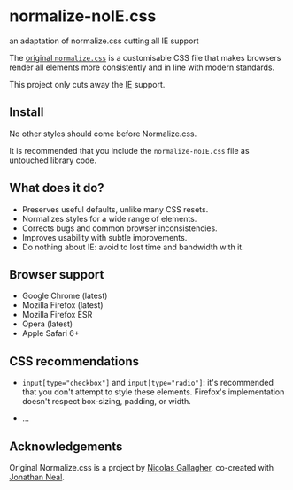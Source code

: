 # normalize-noIE.css
an adaptation of normalize.css cutting all IE support


The  [original `normalize.css`](https://github.com/necolas/normalize.css) is a customisable CSS file that makes browsers render all
elements more consistently and in line with modern standards.

This project only cuts away the [IE](https://en.wikipedia.org/wiki/Internet_Explorer) support.

## Install

No other styles should come before Normalize.css.

It is recommended that you include the `normalize-noIE.css` file as untouched library code.

## What does it do?

* Preserves useful defaults, unlike many CSS resets.
* Normalizes styles for a wide range of elements.
* Corrects bugs and common browser inconsistencies.
* Improves usability with subtle improvements.
* Do nothing about IE: avoid to lost time and bandwidth with it.

## Browser support

* Google Chrome (latest)
* Mozilla Firefox (latest)
* Mozilla Firefox ESR
* Opera (latest)
* Apple Safari 6+

## CSS recommendations

* `input[type="checkbox"]` and  `input[type="radio"]`:  it's recommended that you don't attempt to style these elements. Firefox's implementation doesn't respect box-sizing, padding, or width.

* ...

## Acknowledgements

Original Normalize.css is a project by [Nicolas Gallagher](https://github.com/necolas),
co-created with [Jonathan Neal](https://github.com/jonathantneal).

